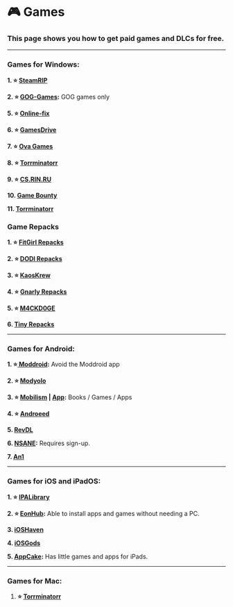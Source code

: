 # 🎮 Games
### This page shows you how to get paid games and DLCs for free. 

***

### Games for Windows:

**1. ⭐ [SteamRIP](https://steamrip.com/)**

**2. ⭐ [GOG-Games](gog-games.to):** GOG games only

**5. ⭐ [Online-fix](https://online-fix.me/)**

**6. ⭐ [GamesDrive](https://gamesdrive.net/)**

**7. ⭐ [Ova Games](https://www.ovagames.com/)**

**8. ⭐ [Torrminatorr](https://forum.torrminatorr.com/)**

**9. ⭐ [CS.RIN.RU](https://cs.rin.ru/)**

**10. [Game Bounty](https://gamebounty.world/)**

**11. [Torrminatorr](https://forum.torrminatorr.com/)**

### Game Repacks 

**1. ⭐ [FitGirl Repacks](https://www.fitgirl-repacks.site)**

**2. ⭐ [DODI Repacks](https://dodi-repacks.site/)**

**3. ⭐ [KaosKrew](https://www.kaoskrew.org/)**

**4. ⭐ [Gnarly Repacks](https://rentry.org/gnarly_repacks)**

**5. ⭐ [M4CKD0GE](https://m4ckd0ge-repacks.site/)**

**6. [Tiny Repacks](https://www.tiny-repacks.win/)**

***

### Games for Android:

**1. ⭐[ Moddroid](https://www.moddroid.co):** Avoid the Moddroid app

**2. ⭐ [Modyolo](https://modyolo.com)**

**3. ⭐ [Mobilism](https://forum.mobilism.org/viewforum.php?f=398) | [App](https://forum.mobilism.org/app/):** Books / Games / Apps

**4. ⭐ [Androeed](https://androeed.store/)**

**5. [RevDL](https://revdl.com)**

**6. [NSANE](https://nsaneforums.com/):** Requires sign-up.

**7. [An1](https://an1.com/)**


***

### Games for iOS and iPadOS:

**1. ⭐ [IPALibrary](https://www.ipalibrary.me)**


**2. ⭐ [EonHub](https://apps.eonhubapp.com):** Able to install apps and games without needing a PC.


**3. [iOSHaven](https://ioshaven.com/apps)**


**4. [iOSGods](https://app.iosgods.com/)**


**5. [AppCake](https://www.iphonecake.com/):** Has little games and apps for iPads.


***

### Games for Mac:


1. **⭐ [Torrminatorr](https://forum.torrminatorr.com/)**









